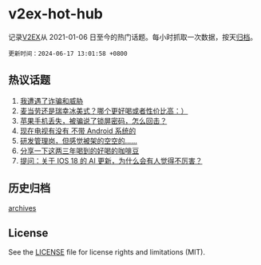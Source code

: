 # v2ex-hot-hub

 记录[V2EX](https://www.v2ex.com/)从 2021-01-06 日至今的热门话题。每小时抓取一次数据，按天[归档](archives)。

`更新时间：2024-06-17 13:01:58 +0800`

## 热议话题

1. [我遭遇了诈骗和威胁](https://www.v2ex.com/t/1050019)
1. [麦当劳还是瑞幸冰美式？哪个更好喝或者性价比高：）](https://www.v2ex.com/t/1049971)
1. [苹果手机丢失，被骗说了锁屏密码，怎么回击？](https://www.v2ex.com/t/1050038)
1. [现在电视有没有 不带 Android 系统的](https://www.v2ex.com/t/1049940)
1. [研发管理岗，但感觉被架的空空的……](https://www.v2ex.com/t/1050077)
1. [分享一下这两三年喝到的好喝的咖啡豆](https://www.v2ex.com/t/1049943)
1. [提问：关于 IOS 18 的 AI 更新，为什么会有人觉得不厉害？](https://www.v2ex.com/t/1049986)

## 历史归档

[archives](archives)

## License

See the [LICENSE](LICENSE) file for license rights and limitations (MIT).
